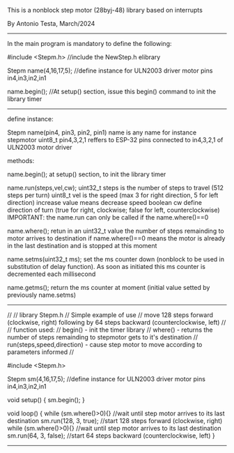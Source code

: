 This is a nonblock step motor (28byj-48) library based on interrupts

By Antonio Testa, March/2024

------------------------------------------------------------------------------
In the main program is mandatory to define the following:

#include <Stepm.h>     //include the NewStep.h elibrary                   

Stepm name(4,16,17,5); //define instance for ULN2003 driver motor pins in4,in3,in2,in1

name.begin();          //At setup() section, issue this begin() command to init the library timer

------------------------------------------------------------------------------

define instance:

Stepm name(pin4, pin3, pin2, pin1) 
name is any name for instance stepmotor
uint8_t pin4,3,2,1 reffers to ESP-32 pins connected to in4,3,2,1 of ULN2003 motor driver


methods:

name.begin();
at setup() section, to init the library timer  

name.run(steps,vel,cw);
uint32_t steps is the number of steps to travel (512 steps per turn)
uint8_t vel is the speed (max 3 for right direction, 5 for left direction) increase value means decrease speed
boolean cw define direction of turn (true for right, clockwise; false for left, counterclockwise)
IMPORTANT: the name.run can only be called if the name.where()==0  

name.where();
retun in an uint32_t value the number of steps remainding to motor arrives to destination
if name.where()==0 means the motor is already in the last destination and is stopped at this moment

name.setms(uint32_t ms);
set the ms counter down (nonblock to be used in substitution of delay function).
As soon as initiated this ms counter is decremented each millisecond

name.getms();
return the ms counter at moment (initial value setted by previously name.setms)

------------------------------------------------------------------------------

//
// library Stepm.h
// Simple example of use
// move 128 steps forward (clockwise, right) following by 64 steps backward (counterclockwise, left)
// 
// function used:
// begin() - init the timer library
// where() - returns the number of steps remainding to stepmotor gets to it's destination
// run(steps,speed,direction) - cause step motor to move according to parameters informed
// 

#include <Stepm.h>

Stepm sm(4,16,17,5);                 //define instance for ULN2003 driver motor pins in4,in3,in2,in1

void setup()
{
  sm.begin();
}

void loop()
{
  while (sm.where()>0){}             //wait until step motor arrives to its last destination
  sm.run(128, 3, true);              //start 128 steps forward (clockwise, right) 
  while (sm.where()>0){}             //wait until step motor arrives to its last destination
  sm.run(64, 3, false);              //start 64 steps backward (counterclockwise, left) 
}

------------------------------------------------------------------------------

